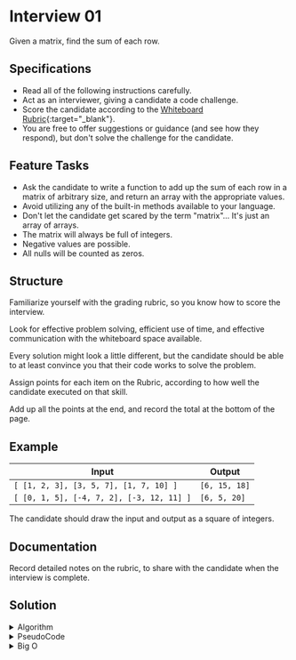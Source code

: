# Interview 01

Given a matrix, find the sum of each row.

## Specifications

- Read all of the following instructions carefully.
- Act as an interviewer, giving a candidate a code challenge.
- Score the candidate according to the [Whiteboard Rubric](https://docs.google.com/spreadsheets/d/1scthkmARfzAFZrSYAp6LA2coOaoWUWbSzMbtIU4jcHw){:target="_blank"}.
- You are free to offer suggestions or guidance (and see how they respond), but don't solve the challenge for the candidate.

## Feature Tasks

- Ask the candidate to write a function to add up the sum of each row in a matrix of arbitrary size, and return an array with the appropriate values.
- Avoid utilizing any of the built-in methods available to your language.
- Don't let the candidate get scared by the term "matrix"... It's just an array of arrays.
- The matrix will always be full of integers.
- Negative values are possible.
- All nulls will be counted as zeros.

## Structure

Familiarize yourself with the grading rubric, so you know how to score the interview.

Look for effective problem solving, efficient use of time, and effective communication with the whiteboard space available.

Every solution might look a little different, but the candidate should be able to at least convince you that their code works to solve the problem.

Assign points for each item on the Rubric, according to how well the candidate executed on that skill.

Add up all the points at the end, and record the total at the bottom of the page.

## Example

| Input | Output |
|-----|----|
| `[ [1, 2, 3], [3, 5, 7], [1, 7, 10] ]` | `[6, 15, 18]` |
| `[ [0, 1, 5], [-4, 7, 2], [-3, 12, 11] ]` | `[6, 5, 20]` |

The candidate should draw the input and output as a square of integers.

## Documentation

Record detailed notes on the rubric, to share with the candidate when the interview is complete.

## Solution

<details>
  <summary>Algorithm</summary>
  Since we need to read every value in a given matrix, we can use a nested loop to sum all values within each "row" from the matrix.  For every "row" we receive from our input we need to track a "sum" for that specific "row". To accomplish this, we just need to read each value found within each "row" and add that value to a "sum".  The sum of each row can be appended to an array.  Each index of the array will hold the "Sum" of values found in a given row in the matrix.
</details>
<details>
  <summary>PseudoCode</summary>
  <pre><code>algorithm SUM_ROWS:
  declare input MATRIX
  declare array TOTALS <- empty Array
  for every ROW in MATRIX:
    declare number SUM
    for every VALUE in ROW:
      add VALUE to SUM
    append VALUE to TOTALS
  return TOTALS</code></pre>
</details>
<details>
  <summary>Big O</summary>
  This solution has 0(n) complexity for space and time.  The loop reads every value in the input only once, and it appends values to an iterable structure that will grow about the same rate (linear) as the input size.  The more rows in the matrix will affect the output size.  The number of values in each row won't have an effect, so the output may grow at some fraction of (n) but we will round that to (n).
</details>

